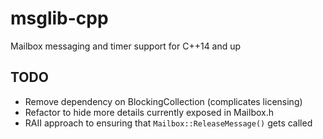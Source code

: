 # msglib-cpp

Mailbox messaging and timer support for C++14 and up

## TODO
- Remove dependency on BlockingCollection (complicates licensing)
- Refactor to hide more details currently exposed in Mailbox.h
- RAII approach to ensuring that `Mailbox::ReleaseMessage()` gets called